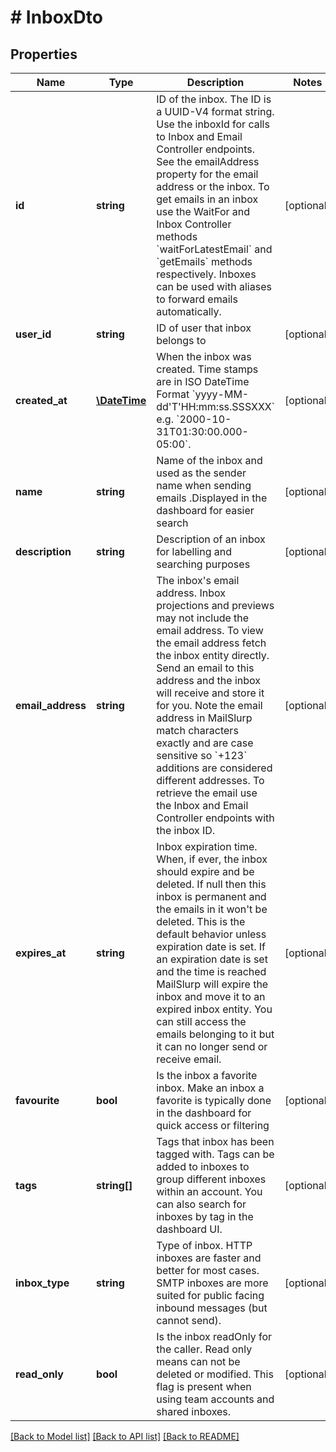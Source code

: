 # # InboxDto

## Properties

Name | Type | Description | Notes
------------ | ------------- | ------------- | -------------
**id** | **string** | ID of the inbox. The ID is a UUID-V4 format string. Use the inboxId for calls to Inbox and Email Controller endpoints. See the emailAddress property for the email address or the inbox. To get emails in an inbox use the WaitFor and Inbox Controller methods &#x60;waitForLatestEmail&#x60; and &#x60;getEmails&#x60; methods respectively. Inboxes can be used with aliases to forward emails automatically. | [optional] 
**user_id** | **string** | ID of user that inbox belongs to | [optional] 
**created_at** | [**\DateTime**](\DateTime) | When the inbox was created. Time stamps are in ISO DateTime Format &#x60;yyyy-MM-dd&#39;T&#39;HH:mm:ss.SSSXXX&#x60; e.g. &#x60;2000-10-31T01:30:00.000-05:00&#x60;. | [optional] 
**name** | **string** | Name of the inbox and used as the sender name when sending emails .Displayed in the dashboard for easier search | [optional] 
**description** | **string** | Description of an inbox for labelling and searching purposes | [optional] 
**email_address** | **string** | The inbox&#39;s email address. Inbox projections and previews may not include the email address. To view the email address fetch the inbox entity directly. Send an email to this address and the inbox will receive and store it for you. Note the email address in MailSlurp match characters exactly and are case sensitive so &#x60;+123&#x60; additions are considered different addresses. To retrieve the email use the Inbox and Email Controller endpoints with the inbox ID. | [optional] 
**expires_at** | **string** | Inbox expiration time. When, if ever, the inbox should expire and be deleted. If null then this inbox is permanent and the emails in it won&#39;t be deleted. This is the default behavior unless expiration date is set. If an expiration date is set and the time is reached MailSlurp will expire the inbox and move it to an expired inbox entity. You can still access the emails belonging to it but it can no longer send or receive email. | [optional] 
**favourite** | **bool** | Is the inbox a favorite inbox. Make an inbox a favorite is typically done in the dashboard for quick access or filtering | [optional] 
**tags** | **string[]** | Tags that inbox has been tagged with. Tags can be added to inboxes to group different inboxes within an account. You can also search for inboxes by tag in the dashboard UI. | [optional] 
**inbox_type** | **string** | Type of inbox. HTTP inboxes are faster and better for most cases. SMTP inboxes are more suited for public facing inbound messages (but cannot send). | [optional] 
**read_only** | **bool** | Is the inbox readOnly for the caller. Read only means can not be deleted or modified. This flag is present when using team accounts and shared inboxes. | [optional] 

[[Back to Model list]](../../README#documentation-for-models) [[Back to API list]](../../README#documentation-for-api-endpoints) [[Back to README]](../../README)


